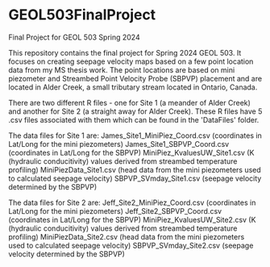 # GEOL503FinalProject
Final Project for GEOL 503 Spring 2024

This repository contains the final project for Spring 2024 GEOL 503. It focuses on creating seepage velocity maps based on a few point location data from my MS thesis work. The point locations are based on mini piezometer and Streambed Point Velocity Probe (SBPVP) placement and are located in Alder Creek, a small tributary stream located in Ontario, Canada.

There are two different R files - one for Site 1 (a meander of Alder Creek) and another for Site 2 (a straight away for Alder Creek). These R files have 5 .csv files associated with them which can be found in the 'DataFiles' folder. 

The data files for Site 1 are:
James_Site1_MiniPiez_Coord.csv (coordinates in Lat/Long for the mini piezometers)
James_Site1_SBPVP_Coord.csv (coordinates in Lat/Long for the SBPVP)
MiniPiez_KvaluesUW_Site1.csv (K (hydraulic conducitivity) values derived from streambed temperature profiling)
MiniPiezData_Site1.csv (head data from the mini piezometers used to calculated seepage velocity)
SBPVP_SVmday_Site1.csv (seepage velocity determined by the SBPVP)

The data files for Site 2 are:
Jeff_Site2_MiniPiez_Coord.csv (coordinates in Lat/Long for the mini piezometers)
Jeff_Site2_SBPVP_Coord.csv (coordinates in Lat/Long for the SBPVP)
MiniPiez_KvaluesUW_Site2.csv (K (hydraulic conducitivity) values derived from streambed temperature profiling)
MiniPiezData_Site2.csv (head data from the mini piezometers used to calculated seepage velocity)
SBPVP_SVmday_Site2.csv (seepage velocity determined by the SBPVP)
